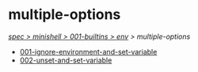 # multiple-options

*[spec > minishell > 001-builtins > env](..) > multiple-options*

* [001-ignore-environment-and-set-variable](./001-ignore-environment-and-set-variable)
* [002-unset-and-set-variable](./002-unset-and-set-variable)
